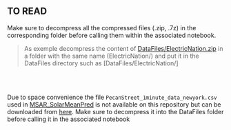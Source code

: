 ## TO READ

Make sure to decompress all the compressed files (.zip, .7z) in the corresponding folder before calling them within the associated notebook.
> As exemple decompress the content of [DataFiles/ElectricNation.zip](../DataFiles/ElectricNation.zip)  in a folder with the same name (ElectricNation/) and put it in the DataFiles directory such as [DataFiles/ElectricNation/]


</br>
</br>

Due to space convenience the file `PecanStreet_1minute_data_newyork.csv` used in [MSAR_SolarMeanPred](../Notebooks/MSAR_SolarMeanPred.ipynb) is not available on this repository but can be downloaded from [here](https://drive.google.com/file/d/1DSzhyxGDGW2ghHioKFm4AjLyIA8GfUvW/view?usp=sharing). Make sure to decompress it into the DataFiles folder before calling it in the associated notebook
